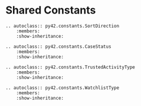 # Shared Constants

```{eval-rst}
.. autoclass:: py42.constants.SortDirection
    :members:
    :show-inheritance:
```

```{eval-rst}
.. autoclass:: py42.constants.CaseStatus
    :members:
    :show-inheritance:
```

```{eval-rst}
.. autoclass:: py42.constants.TrustedActivityType
    :members:
    :show-inheritance:
```

```{eval-rst}
.. autoclass:: py42.constants.WatchlistType
    :members:
    :show-inheritance:
```
